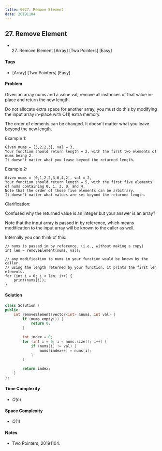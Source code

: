 ```yaml
---
title: 0027. Remove Element
date: 20191104
---
```


## 27. Remove Element
- 27. Remove Element [Array] [Two Pointers] [Easy]

#### Tags
- [Array] [Two Pointers] [Easy]

#### Problem
Given an array nums and a value val, remove all instances of that value in-place and return the new length.

Do not allocate extra space for another array, you must do this by modifying the input array in-place with O(1) extra memory.

The order of elements can be changed. It doesn't matter what you leave beyond the new length.

Example 1:

    Given nums = [3,2,2,3], val = 3,
    Your function should return length = 2, with the first two elements of nums being 2.
    It doesn't matter what you leave beyond the returned length.

Example 2:

    Given nums = [0,1,2,2,3,0,4,2], val = 2,
    Your function should return length = 5, with the first five elements of nums containing 0, 1, 3, 0, and 4.
    Note that the order of those five elements can be arbitrary.
    It doesn't matter what values are set beyond the returned length.

Clarification:

Confused why the returned value is an integer but your answer is an array?

Note that the input array is passed in by reference, which means modification to the input array will be known to the caller as well.

Internally you can think of this:

    // nums is passed in by reference. (i.e., without making a copy)
    int len = removeElement(nums, val);

    // any modification to nums in your function would be known by the caller.
    // using the length returned by your function, it prints the first len elements.
    for (int i = 0; i < len; i++) {
        print(nums[i]);
    }

#### Solution
``` C++
class Solution {
public:
    int removeElement(vector<int> &nums, int val) {
        if (nums.empty()) {
            return 0;
        }
        
        int index = 0;
        for (int i = 0; i < nums.size(); i++) {
            if (nums[i] != val) {
                nums[index++] = nums[i];
            }
        }
        
        return index;
    }
};
```

#### Time Complexity
- $O(n)$

#### Space Complexity
- $O(1)$

#### Notes
- Two Pointers, 20191104.
